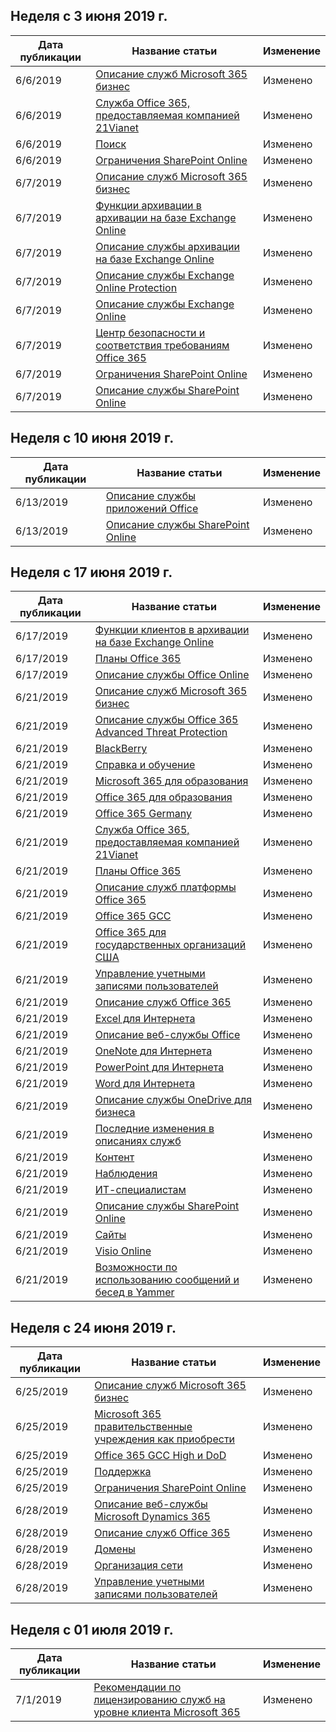 <!-- This file is generated automatically each week. Changes made to this file will be overwritten.-->




## <a name="week-of-june-03-2019"></a>Неделя с 3 июня 2019 г.


| Дата публикации |Название статьи | Изменение |
|------|------------|--------|
| 6/6/2019 | [Описание служб Microsoft 365 бизнес](/Office365/ServiceDescriptions/microsoft-365-business-service-description) | Изменено |
| 6/6/2019 | [Служба Office 365, предоставляемая компанией 21Vianet](/Office365/ServiceDescriptions/office-365-platform-service-description/office-365-operated-by-21vianet) | Изменено |
| 6/6/2019 | [Поиск](/Office365/ServiceDescriptions/sharepoint-online-service-description/search) | Изменено |
| 6/6/2019 | [Ограничения SharePoint Online](/Office365/ServiceDescriptions/sharepoint-online-service-description/sharepoint-online-limits) | Изменено |
| 6/7/2019 | [Описание служб Microsoft 365 бизнес](/Office365/ServiceDescriptions/microsoft-365-business-service-description) | Изменено |
| 6/7/2019 | [Функции архивации в архивации на базе Exchange Online](/Office365/ServiceDescriptions/exchange-online-archiving-service-description/archive-features) | Изменено |
| 6/7/2019 | [Описание службы архивации на базе Exchange Online](/Office365/ServiceDescriptions/exchange-online-archiving-service-description/exchange-online-archiving-service-description) | Изменено |
| 6/7/2019 | [Описание службы Exchange Online Protection](/Office365/ServiceDescriptions/exchange-online-protection-service-description/exchange-online-protection-service-description) | Изменено |
| 6/7/2019 | [Описание службы Exchange Online](/Office365/ServiceDescriptions/exchange-online-service-description/exchange-online-service-description) | Изменено |
| 6/7/2019 | [Центр безопасности и соответствия требованиям Office 365](/Office365/ServiceDescriptions/office-365-platform-service-description/office-365-securitycompliance-center) | Изменено |
| 6/7/2019 | [Ограничения SharePoint Online](/Office365/ServiceDescriptions/sharepoint-online-service-description/sharepoint-online-limits) | Изменено |
| 6/7/2019 | [Описание службы SharePoint Online](/Office365/ServiceDescriptions/sharepoint-online-service-description/sharepoint-online-service-description) | Изменено |


## <a name="week-of-june-10-2019"></a>Неделя с 10 июня 2019 г.


| Дата публикации |Название статьи | Изменение |
|------|------------|--------|
| 6/13/2019 | [Описание службы приложений Office](/Office365/ServiceDescriptions/office-applications-service-description/office-applications-service-description) | Изменено |
| 6/13/2019 | [Описание службы SharePoint Online](/Office365/ServiceDescriptions/sharepoint-online-service-description/sharepoint-online-service-description) | Изменено |


## <a name="week-of-june-17-2019"></a>Неделя с 17 июня 2019 г.


| Дата публикации |Название статьи | Изменение |
|------|------------|--------|
| 6/17/2019 | [Функции клиентов в архивации на базе Exchange Online](/Office365/ServiceDescriptions/exchange-online-archiving-service-description/client-features) | Изменено |
| 6/17/2019 | [Планы Office 365](/Office365/ServiceDescriptions/office-365-platform-service-description/office-365-plan-options) | Изменено |
| 6/17/2019 | [Описание службы Office Online](/Office365/ServiceDescriptions/office-online-service-description/office-online-service-description) | Изменено |
| 6/21/2019 | [Описание служб Microsoft 365 бизнес](/Office365/ServiceDescriptions/microsoft-365-business-service-description) | Изменено |
| 6/21/2019 | [Описание службы Office 365 Advanced Threat Protection](/Office365/ServiceDescriptions/office-365-advanced-threat-protection-service-description) | Изменено |
| 6/21/2019 | [BlackBerry](/Office365/ServiceDescriptions/office-365-platform-service-description/blackberry) | Изменено |
| 6/21/2019 | [Справка и обучение](/Office365/ServiceDescriptions/office-365-platform-service-description/help-and-training) | Изменено |
| 6/21/2019 | [Microsoft 365 для образования](/Office365/ServiceDescriptions/office-365-platform-service-description/microsoft-365-education) | Изменено |
| 6/21/2019 | [Office 365 для образования](/Office365/ServiceDescriptions/office-365-platform-service-description/office-365-education) | Изменено |
| 6/21/2019 | [Office 365 Germany](/Office365/ServiceDescriptions/office-365-platform-service-description/office-365-germany) | Изменено |
| 6/21/2019 | [Служба Office 365, предоставляемая компанией 21Vianet](/Office365/ServiceDescriptions/office-365-platform-service-description/office-365-operated-by-21vianet) | Изменено |
| 6/21/2019 | [Планы Office 365](/Office365/ServiceDescriptions/office-365-platform-service-description/office-365-plan-options) | Изменено |
| 6/21/2019 | [Описание служб платформы Office 365](/Office365/ServiceDescriptions/office-365-platform-service-description/office-365-platform-service-description) | Изменено |
| 6/21/2019 | [Office 365 GCC](/Office365/ServiceDescriptions/office-365-platform-service-description/office-365-us-government/gcc) | Изменено |
| 6/21/2019 | [Office 365 для государственных организаций США](/Office365/ServiceDescriptions/office-365-platform-service-description/office-365-us-government/office-365-us-government) | Изменено |
| 6/21/2019 | [Управление учетными записями пользователей](/Office365/ServiceDescriptions/office-365-platform-service-description/user-account-management) | Изменено |
| 6/21/2019 | [Описание служб Office 365](/Office365/ServiceDescriptions/office-365-service-descriptions-technet-library) | Изменено |
| 6/21/2019 | [Excel для Интернета](/Office365/ServiceDescriptions/office-online-service-description/excel-online) | Изменено |
| 6/21/2019 | [Описание веб-службы Office](/Office365/ServiceDescriptions/office-online-service-description/office-online-service-description) | Изменено |
| 6/21/2019 | [OneNote для Интернета](/Office365/ServiceDescriptions/office-online-service-description/onenote-online) | Изменено |
| 6/21/2019 | [PowerPoint для Интернета](/Office365/ServiceDescriptions/office-online-service-description/powerpoint-online) | Изменено |
| 6/21/2019 | [Word для Интернета](/Office365/ServiceDescriptions/office-online-service-description/word-online) | Изменено |
| 6/21/2019 | [Описание службы OneDrive для бизнеса](/Office365/ServiceDescriptions/onedrive-for-business-service-description) | Изменено |
| 6/21/2019 | [Последние изменения в описаниях служб](/Office365/ServiceDescriptions/recent-service-descriptions-changes) | Изменено |
| 6/21/2019 | [Контент](/Office365/ServiceDescriptions/sharepoint-online-service-description/content) | Изменено |
| 6/21/2019 | [Наблюдения](/Office365/ServiceDescriptions/sharepoint-online-service-description/insights) | Изменено |
| 6/21/2019 | [ИТ-специалистам](/Office365/ServiceDescriptions/sharepoint-online-service-description/it-professional) | Изменено |
| 6/21/2019 | [Описание службы SharePoint Online](/Office365/ServiceDescriptions/sharepoint-online-service-description/sharepoint-online-service-description) | Изменено |
| 6/21/2019 | [Сайты](/Office365/ServiceDescriptions/sharepoint-online-service-description/sites-servicedesc) | Изменено |
| 6/21/2019 | [Visio Online](/Office365/ServiceDescriptions/visio-online-service-description/visio-online) | Изменено |
| 6/21/2019 | [Возможности по использованию сообщений и бесед в Yammer](/Office365/ServiceDescriptions/yammer-service-description/message-and-conversation-features-in-yammer) | Изменено |


## <a name="week-of-june-24-2019"></a>Неделя с 24 июня 2019 г.


| Дата публикации |Название статьи | Изменение |
|------|------------|--------|
| 6/25/2019 | [Описание служб Microsoft 365 бизнес](/Office365/ServiceDescriptions/microsoft-365-business-service-description) | Изменено |
| 6/25/2019 | [Microsoft 365 правительственные учреждения как приобрести](/Office365/ServiceDescriptions/office-365-platform-service-description/office-365-us-government/microsoft-365-government-how-to-buy) | Изменено |
| 6/25/2019 | [Office 365 GCC High и DoD](/Office365/ServiceDescriptions/office-365-platform-service-description/office-365-us-government/gcc-high-and-dod) | Изменено |
| 6/25/2019 | [Поддержка](/Office365/ServiceDescriptions/office-365-platform-service-description/support) | Изменено |
| 6/25/2019 | [Ограничения SharePoint Online](/Office365/ServiceDescriptions/sharepoint-online-service-description/sharepoint-online-limits) | Изменено |
| 6/28/2019 | [Описание веб-службы Microsoft Dynamics 365](/Office365/ServiceDescriptions/microsoft-dynamics-365-online-service-description) | Изменено |
| 6/28/2019 | [Описание служб Office 365](/Office365/ServiceDescriptions/office-365-service-descriptions-technet-library) | Изменено |
| 6/28/2019 | [Домены](/Office365/ServiceDescriptions/office-365-platform-service-description/domains) | Изменено |
| 6/28/2019 | [Организация сети](/Office365/ServiceDescriptions/office-365-platform-service-description/networking) | Изменено |
| 6/28/2019 | [Управление учетными записями пользователей](/Office365/ServiceDescriptions/office-365-platform-service-description/user-account-management) | Изменено |


## <a name="week-of-july-01-2019"></a>Неделя с 01 июля 2019 г.


| Дата публикации |Название статьи | Изменение |
|------|------------|--------|
| 7/1/2019 | [Рекомендации по лицензированию служб на уровне клиента Microsoft 365](/Office365/ServiceDescriptions/microsoft-365-service-descriptions/microsoft-365-tenantlevel-services-licensing-guidance) | Изменено |
